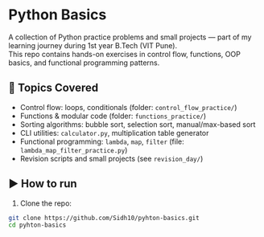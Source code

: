 # Python Basics

A collection of Python practice problems and small projects — part of my learning journey during 1st year B.Tech (VIT Pune).  
This repo contains hands-on exercises in control flow, functions, OOP basics, and functional programming patterns.

## 🔖 Topics Covered
- Control flow: loops, conditionals (folder: `control_flow_practice/`)
- Functions & modular code (folder: `functions_practice/`)
- Sorting algorithms: bubble sort, selection sort, manual/max-based sort
- CLI utilities: `calculator.py`, multiplication table generator
- Functional programming: `lambda`, `map`, `filter` (file: `lambda_map_filter_practice.py`)
- Revision scripts and small projects (see `revision_day/`)

## ▶ How to run
1. Clone the repo:
```bash
git clone https://github.com/Sidh10/pyhton-basics.git
cd pyhton-basics
